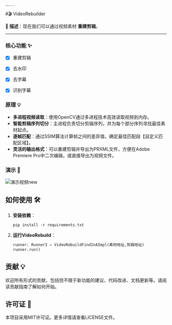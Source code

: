 

<img src="./assets/屏幕截图 2024-03-03 173116-1712659441444-2.png" alt="屏幕截图 2024-03-03 173116" style="zoom: 15%;" />



#🎬  VideoRebuilder

**📌 描述**：现在我们可以通过视频素材 **重建剪辑**。

----

### 核心功能 ✨

- [x] 重建剪辑  
- [x] 去水印
- [x] 去字幕
- [x] 识别字幕



### 原理 💡

- **多进程视频读取**：使用OpenCV通过多进程技术高效读取视频到内存。
- **智能剪辑序列切分**：主进程负责切分剪辑序列，并为每个部分序列寻找最佳素材起点。
- **逐帧匹配**：通过SSIM算法计算帧之间的差异值，确定最佳匹配段【自定义匹配区域】。
- **灵活的输出格式**：可以重建剪辑并导出为PRXML文件，方便在Adobe Premiere Pro中二次编辑，或直接导出为视频文件。



### 演示 🎥

![演示视频new](https://ccurj.oss-cn-beijing.aliyuncs.com/%E6%BC%94%E7%A4%BA%E8%A7%86%E9%A2%91new.gif)






## 如何使用 🛠

1. **安装依赖**：

   ```shell
   pip install -r requirements.txt
   ```

2. **运行VideoRebuild**：

   ```python
   runner: RunnerI = VideoRebuildFindInAImpl(素材地址,剪辑地址)
   runner.run()
   ```
   
   

## 贡献 💡

欢迎所有形式的贡献，包括但不限于新功能的建议、代码改进、文档更新等。请阅读贡献指南了解如何开始。

## 许可证 📄

本项目采用MIT许可证。更多详情请查看LICENSE文件。